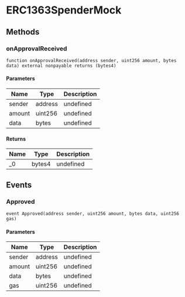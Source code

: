 # ERC1363SpenderMock









## Methods

### onApprovalReceived

```solidity
function onApprovalReceived(address sender, uint256 amount, bytes data) external nonpayable returns (bytes4)
```





#### Parameters

| Name | Type | Description |
|---|---|---|
| sender | address | undefined |
| amount | uint256 | undefined |
| data | bytes | undefined |

#### Returns

| Name | Type | Description |
|---|---|---|
| _0 | bytes4 | undefined |



## Events

### Approved

```solidity
event Approved(address sender, uint256 amount, bytes data, uint256 gas)
```





#### Parameters

| Name | Type | Description |
|---|---|---|
| sender  | address | undefined |
| amount  | uint256 | undefined |
| data  | bytes | undefined |
| gas  | uint256 | undefined |



